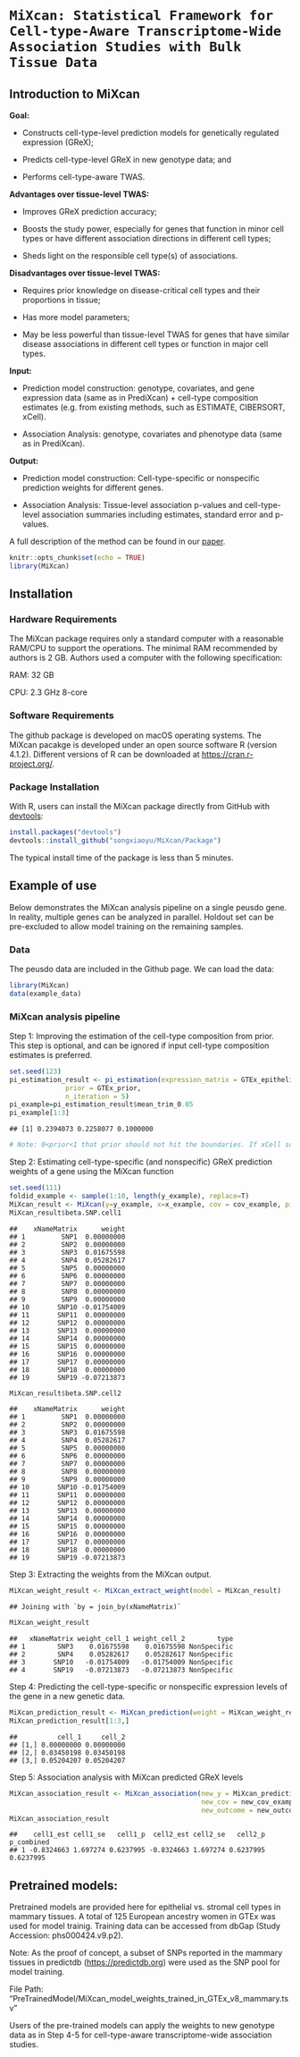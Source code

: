 
<!-- README.md is generated from README.Rmd. Please edit README.Rmd file -->

# `MiXcan: Statistical Framework for Cell-type-Aware Transcriptome-Wide Association Studies with Bulk Tissue Data`

## Introduction to **MiXcan**

**Goal:**

- Constructs cell-type-level prediction models for genetically regulated
  expression (GReX);

- Predicts cell-type-level GReX in new genotype data; and

- Performs cell-type-aware TWAS.

**Advantages over tissue-level TWAS:**

- Improves GReX prediction accuracy;

- Boosts the study power, especially for genes that function in minor
  cell types or have different association directions in different cell
  types;

- Sheds light on the responsible cell type(s) of associations.

**Disadvantages over tissue-level TWAS:**

- Requires prior knowledge on disease-critical cell types and their
  proportions in tissue;

- Has more model parameters;

- May be less powerful than tissue-level TWAS for genes that have
  similar disease associations in different cell types or function in
  major cell types.

**Input:**

- Prediction model construction: genotype, covariates, and gene
  expression data (same as in PrediXcan) + cell-type composition
  estimates (e.g. from existing methods, such as ESTIMATE, CIBERSORT,
  xCell).

- Association Analysis: genotype, covariates and phenotype data (same as
  in PrediXcan).

**Output:**

- Prediction model construction: Cell-type-specific or nonspecific
  prediction weights for different genes.

- Association Analysis: Tissue-level association p-values and
  cell-type-level association summaries including estimates, standard
  error and p-values.

A full description of the method can be found in our
[paper](https://www.biorxiv.org/content/10.1101/2022.03.15.484509v1.abstract).

``` r
knitr::opts_chunk$set(echo = TRUE)
library(MiXcan) 
```

## Installation

### Hardware Requirements

The MiXcan package requires only a standard computer with a reasonable
RAM/CPU to support the operations. The minimal RAM recommended by
authors is 2 GB. Authors used a computer with the following
specification:

RAM: 32 GB

CPU: 2.3 GHz 8-core

### Software Requirements

The github package is developed on macOS operating systems. The MiXcan
pacakge is developed under an open source software R (version 4.1.2).
Different versions of R can be downloaded at
<https://cran.r-project.org/>.

### Package Installation

With R, users can install the MiXcan package directly from GitHub with
[devtools](https://github.com/hadley/devtools):

``` r
install.packages("devtools")
devtools::install_github("songxiaoyu/MiXcan/Package")
```

The typical install time of the package is less than 5 minutes.

## Example of use

Below demonstrates the MiXcan analysis pipeline on a single peusdo gene.
In reality, multiple genes can be analyzed in parallel. Holdout set can
be pre-excluded to allow model training on the remaining samples.

### Data

The peusdo data are included in the Github page. We can load the data:

``` r
library(MiXcan)
data(example_data)
```

### MiXcan analysis pipeline

Step 1: Improving the estimation of the cell-type composition from
prior. This step is optional, and can be ignored if input cell-type
composition estimates is preferred.

``` r
set.seed(123)
pi_estimation_result <- pi_estimation(expression_matrix = GTEx_epithelial_genes,
              prior = GTEx_prior, 
              n_iteration = 5) 
pi_example=pi_estimation_result$mean_trim_0.05
pi_example[1:3]
```

    ## [1] 0.2394073 0.2258077 0.1000000

``` r
# Note: 0<prior<1 that prior should not hit the boundaries. If xCell score is used, add a small perturbation for zero.
```

Step 2: Estimating cell-type-specific (and nonspecific) GReX prediction
weights of a gene using the MiXcan function

``` r
set.seed(111)
foldid_example <- sample(1:10, length(y_example), replace=T)
MiXcan_result <- MiXcan(y=y_example, x=x_example, cov = cov_example, pi= pi_example, foldid = foldid_example)
MiXcan_result$beta.SNP.cell1
```

    ##    xNameMatrix      weight
    ## 1         SNP1  0.00000000
    ## 2         SNP2  0.00000000
    ## 3         SNP3  0.01675598
    ## 4         SNP4  0.05282617
    ## 5         SNP5  0.00000000
    ## 6         SNP6  0.00000000
    ## 7         SNP7  0.00000000
    ## 8         SNP8  0.00000000
    ## 9         SNP9  0.00000000
    ## 10       SNP10 -0.01754009
    ## 11       SNP11  0.00000000
    ## 12       SNP12  0.00000000
    ## 13       SNP13  0.00000000
    ## 14       SNP14  0.00000000
    ## 15       SNP15  0.00000000
    ## 16       SNP16  0.00000000
    ## 17       SNP17  0.00000000
    ## 18       SNP18  0.00000000
    ## 19       SNP19 -0.07213873

``` r
MiXcan_result$beta.SNP.cell2
```

    ##    xNameMatrix      weight
    ## 1         SNP1  0.00000000
    ## 2         SNP2  0.00000000
    ## 3         SNP3  0.01675598
    ## 4         SNP4  0.05282617
    ## 5         SNP5  0.00000000
    ## 6         SNP6  0.00000000
    ## 7         SNP7  0.00000000
    ## 8         SNP8  0.00000000
    ## 9         SNP9  0.00000000
    ## 10       SNP10 -0.01754009
    ## 11       SNP11  0.00000000
    ## 12       SNP12  0.00000000
    ## 13       SNP13  0.00000000
    ## 14       SNP14  0.00000000
    ## 15       SNP15  0.00000000
    ## 16       SNP16  0.00000000
    ## 17       SNP17  0.00000000
    ## 18       SNP18  0.00000000
    ## 19       SNP19 -0.07213873

Step 3: Extracting the weights from the MiXcan output.

``` r
MiXcan_weight_result <- MiXcan_extract_weight(model = MiXcan_result)
```

    ## Joining with `by = join_by(xNameMatrix)`

``` r
MiXcan_weight_result
```

    ##   xNameMatrix weight_cell_1 weight_cell_2        type
    ## 1        SNP3    0.01675598    0.01675598 NonSpecific
    ## 2        SNP4    0.05282617    0.05282617 NonSpecific
    ## 3       SNP10   -0.01754009   -0.01754009 NonSpecific
    ## 4       SNP19   -0.07213873   -0.07213873 NonSpecific

Step 4: Predicting the cell-type-specific or nonspecific expression
levels of the gene in a new genetic data.

``` r
MiXcan_prediction_result <- MiXcan_prediction(weight = MiXcan_weight_result, new_x = new_X_example)
MiXcan_prediction_result[1:3,]
```

    ##          cell_1     cell_2
    ## [1,] 0.00000000 0.00000000
    ## [2,] 0.03450198 0.03450198
    ## [3,] 0.05204207 0.05204207

Step 5: Association analysis with MiXcan predicted GReX levels

``` r
MiXcan_association_result <- MiXcan_association(new_y = MiXcan_prediction_result,
                                                new_cov = new_cov_example, 
                                                new_outcome = new_outcome_example, family  = "binomial")
MiXcan_association_result
```

    ##    cell1_est cell1_se   cell1_p  cell2_est cell2_se   cell2_p p_combined
    ## 1 -0.8324663 1.697274 0.6237995 -0.8324663 1.697274 0.6237995  0.6237995

## Pretrained models:

Pretrained models are provided here for epithelial vs. stromal cell
types in mammary tissues. A total of 125 European ancestry women in GTEx
was used for model trainig. Training data can be accessed from dbGap
(Study Accession: phs000424.v9.p2).

Note: As the proof of concept, a subset of SNPs reported in the mammary
tissues in predictdb (<https://predictdb.org>) were used as the SNP pool
for model training.

File Path:
“PreTrainedModel/MiXcan_model_weights_trained_in_GTEx_v8_mammary.tsv”

Users of the pre-trained models can apply the weights to new genotype
data as in Step 4-5 for cell-type-aware transcriptome-wide association
studies.
